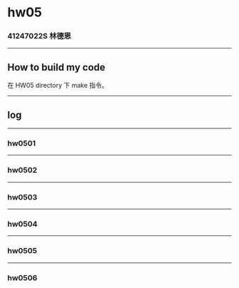 hw05
===

### 41247022S 林德恩

---

## How to build my code
在 HW05 directory 下 make 指令。

---

## log

---

### hw0501

----

### hw0502

----

### hw0503

----

### hw0504

----

### hw0505

----

### hw0506